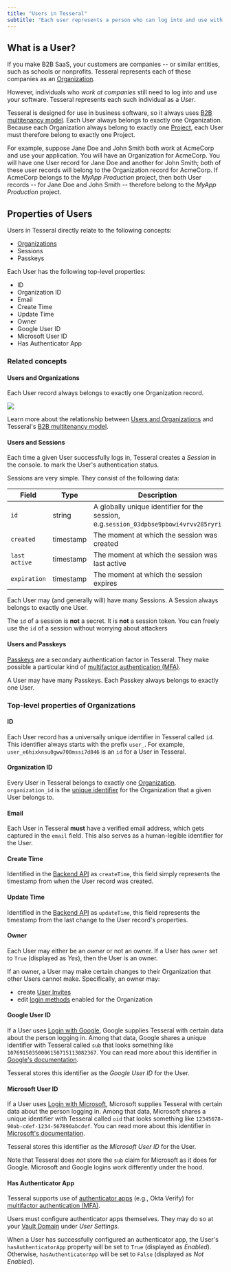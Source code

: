 ```yaml
---
title: "Users in Tesseral"
subtitle: "Each user represents a person who can log into and use with your software"
---
```


## What is a User?

If you make B2B SaaS, your customers are companies -- or similar entities, such as schools or nonprofits. Tesseral represents each of these companies as an [Organization](/docs/concepts/organizations). 

However, individuals who *work at companies* still need to log into and use your software. Tesseral represents each such individual as a *User*. 

Tesseral is designed for use in business software, so it always uses [B2B multitenancy model](/docs/features/b2b-multitenancy). Each User always belongs to exactly one Organization. Because each Organization always belong to exactly one [Project](/docs/concepts/projects), each User must therefore belong to exactly one Project.

For example, suppose Jane Doe and John Smith both work at AcmeCorp and use your application. You will have an Organization for AcmeCorp. You will have one User record for Jane Doe and another for John Smith; both of these user records will belong to the Organization record for AcmeCorp. If AcmeCorp belongs to the *MyApp Production* project, then both User records -- for Jane Doe and John Smith -- therefore belong to the *MyApp Production* project.


## Properties of Users

Users in Tesseral directly relate to the following concepts:

* [Organizations](#)
* Sessions
* Passkeys

Each User has the following top-level properties:

* ID
* Organization ID
* Email
* Create Time
* Update Time
* Owner
* Google User ID
* Microsoft User ID
* Has Authenticator App

### Related concepts

#### Users and Organizations

Each User record always belongs to exactly one Organization record. 

<Frame caption="Each User belongs to exactly one Organization" >
    <img src = "/assets/concepts/hierarchy-saml-user.png">
    </img>
</Frame>

Learn more about the relationship between [Users and Organizations](/docs/concepts/organizations#organizations-and-users) and Tesseral's [B2B multitenancy model](/docs/features/b2b-multitenancy).

#### Users and Sessions

Each time a given User successfully logs in, Tesseral creates a *Session* in the console. to mark the User's authentication status.

Sessions are very simple. They consist of the following data:

| Field               | Type      | Description                                                                 |
|--------------------|-----------|-----------------------------------------------------------------------------|
| `id`               | string    | A globally unique identifier for the session, e.g.`session_03dpbse9pbowi4vrvv285ryri`                                                   |
| `created`               | timestamp    | The moment at which the session was created                                                   |
| `last active`               | timestamp    | The moment at which the session was last active                                                  |
| `expiration`               | timestamp    | The moment at which the session expires                                                   |

Each User may (and generally will) have many Sessions. A Session always belongs to exactly one User. 

<Note> The `id` of a session is **not** a secret. It is **not** a session token. You can freely use the `id` of a session without worrying about attackers</Note>

#### Users and Passkeys

[Passkeys](/docs/concepts/passkeys) are a secondary authentication factor in Tesseral. They make possible a particular kind of [multifactor authentication (MFA)](/docs/features/multifactor-authenticaiton-mfa). 

A User may have many Passkeys. Each Passkey always belongs to exactly one User.


### Top-level properties of Organizations

#### ID

Each User record has a universally unique identifier in Tesseral called `id`. This identifier always starts with the prefix `user_`. For example, `user_e6hixknsu0gww708mssi7d846` is an `id` for a User in Tesseral. 

#### Organization ID

Every User in Tesseral belongs to exactly one [Organization](/docs/concepts/organizations). `organization_id` is the [unique identifier](/docs/concepts/organizations#id) for the Organization that a given User belongs to.

#### Email

Each User in Tesseral **must** have a verified email address, which gets captured in the `email` field. This also serves as a human-legible identifier for the User. 

#### Create Time

Identified in the [Backend API](/docs/backend-api-reference) as `createTime`, this field simply represents the timestamp from when the User record was created.

#### Update Time

Identified in the [Backend API](/docs/backend-api-reference) as `updateTime`, this field  represents the timestamp from the last change to the User record's properties.

#### Owner

Each User may either be an *owner* or not an owner. If a User has `owner` set to `True` (displayed as *Yes*), then the User is an owner. 

If an owner, a User may make certain changes to their Organization that other Users cannot make. Specifically, an owner may:
* create [User Invites](/docs/concepts/user-invites)
* edit [login methods](/customizing-your-login-experience) enabled for the Organization

#### Google User ID

If a User uses [Login with Google](/docs/login-methods/primary-factors), Google supplies Tesseral with certain data about the person logging in. Among that data, Google shares a unique identifier with Tesseral called `sub` that looks something like `10769150350006150715113082367`. You can read more about this identifier in [Google's documentation](https://developers.google.com/identity/openid-connect/openid-connect). 

Tesseral stores this identifier as the *Google User ID* for the User. 


#### Microsoft User ID

If a User uses [Login with Microsoft](/docs/login-methods/primary-factors), Microsoft supplies Tesseral with certain data about the person logging in. Among that data, Microsoft shares a unique identifier with Tesseral called `oid` that looks something like `12345678-90ab-cdef-1234-567890abcdef`. You can read more about this identifier in [Microsoft's documentation](https://learn.microsoft.com/en-us/entra/identity-platform/id-token-claims-reference). 

Tesseral stores this identifier as the *Microsoft User ID* for the User. 

<Info>Note that Tesseral does *not* store the `sub` claim for Microsoft as it does for Google. Microsoft and Google logins work differently under the hood.</Info>

#### Has Authenticator App

Tesseral supports use of [authenticator apps](/docs/login-methods/secondary-factors/login-with-authenticator-app) (e.g., Okta Verify) for [multifactor authentication (MFA)](/docs/features/multifactor-authentication-mfa).

Users must configure authenticator apps themselves. They may do so at your [Vault Domain](/docs/concepts/projects#vault-domain) under *User Settings*. 

When a User has successfully configured an authenticator app, the User's `hasAuthenticatorApp` property will be set to `True` (displayed as *Enabled*). Otherwise, `hasAuthenticatorApp` will be set to `False` (displayed as *Not Enabled*).

